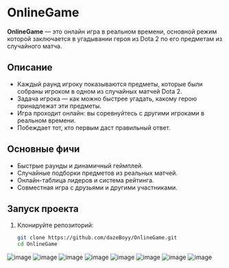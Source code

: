 # OnlineGame

**OnlineGame** — это онлайн игра в реальном времени, основной режим которой заключается в угадывании героя из Dota 2 по его предметам из случайного матча.

## Описание

- Каждый раунд игроку показываются предметы, которые были собраны игроком в одном из случайных матчей Dota 2.
- Задача игрока — как можно быстрее угадать, какому герою принадлежат эти предметы.
- Игра проходит онлайн: вы соревнуйтесь с другими игроками в реальном времени.
- Побеждает тот, кто первым даст правильный ответ.

## Основные фичи

- Быстрые раунды и динамичный геймплей.
- Случайные подборки предметов из реальных матчей.
- Онлайн-таблица лидеров и система рейтинга.
- Совместная игра с друзьями и другими участниками.

## Запуск проекта

1. Клонируйте репозиторий:
    ```bash
    git clone https://github.com/dazeBoyy/OnlineGame.git
    cd OnlineGame
    ```
![image](https://github.com/user-attachments/assets/6ba88db1-ed6a-4e41-9726-61c92e81aeb3)
![image](https://github.com/user-attachments/assets/7f5dc34c-ab5b-41da-a652-ee98c3b70782)
![image](https://github.com/user-attachments/assets/27ca572d-1539-465f-962c-1b23d177332d)
![image](https://github.com/user-attachments/assets/1360320c-7217-4367-a32f-f294bf8a8cdb)
![image](https://github.com/user-attachments/assets/087caad2-61c1-4f1e-abed-0387395c2964)
![image](https://github.com/user-attachments/assets/e2fa3414-a818-49f6-a4e2-38f3de2f0e66)
![image](https://github.com/user-attachments/assets/a13f3bd1-8d55-4642-a202-eec6a53556ed)
![image](https://github.com/user-attachments/assets/12b019fd-ce77-4418-b0a2-50cb54706053)
